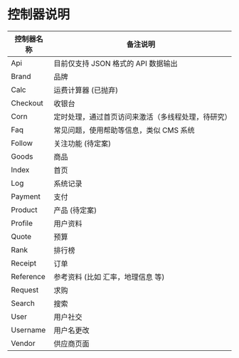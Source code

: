 # 控制器说明

| 控制器名称 | 备注说明 |
| --- | --- |
| Api | 目前仅支持 JSON 格式的 API 数据输出 |
| Brand | 品牌 |
| Calc | 运费计算器 (已抛弃) |
| Checkout | 收银台 |
| Corn | 定时处理，通过首页访问来激活（多线程处理，待研究） |
| Faq | 常见问题，使用帮助等信息，类似 CMS 系统 |
| Follow | 关注功能 (待定案) |
| Goods | 商品 |
| Index | 首页 |
| Log | 系统记录 |
| Payment | 支付 |
| Product | 产品 (待定案) |
| Profile | 用户资料 |
| Quote | 预算 |
| Rank | 排行榜 |
| Receipt | 订单 |
| Reference | 参考资料 (比如 汇率，地理信息 等) |
| Request | 求购 |
| Search | 搜索 |
| User | 用户社交 |
| Username | 用户名更改 |
| Vendor | 供应商页面 |

